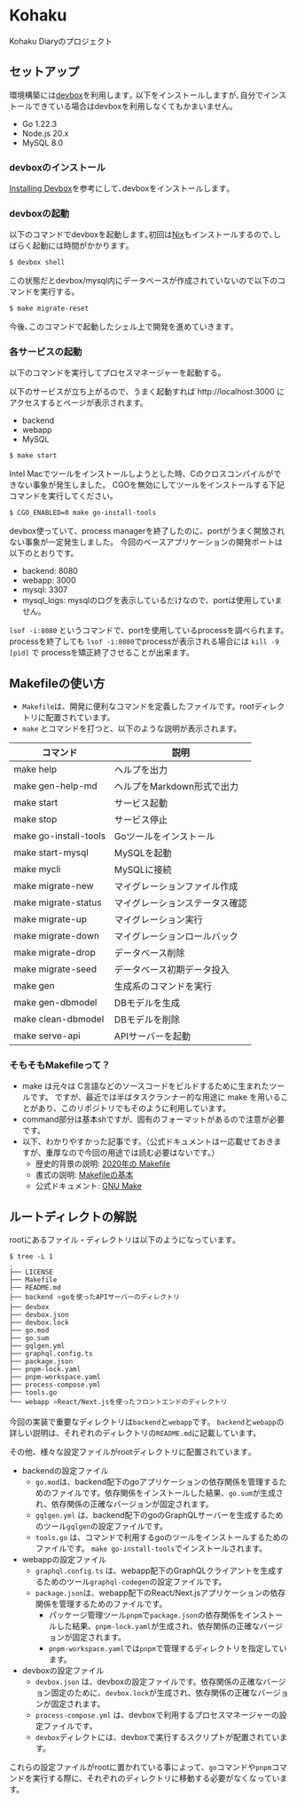 # Kohaku

Kohaku Diaryのプロジェクト

## セットアップ

環境構築には[devbox](https://www.jetify.com/devbox/docs/)を利用します｡
以下をインストールしますが､自分でインストールできている場合はdevboxを利用しなくてもかまいません｡

- Go 1.22.3
- Node.js 20.x
- MySQL 8.0

### devboxのインストール

[Installing Devbox](https://www.jetify.com/devbox/docs/installing_devbox/)を参考にして､devboxをインストールします｡

### devboxの起動

以下のコマンドでdevboxを起動します｡初回は[Nix](https://nixos.org/)もインストールするので､しばらく起動には時間がかかります｡

```bash
$ devbox shell
```

この状態だとdevbox/mysql内にデータベースが作成されていないので以下のコマンドを実行する。

```bash
$ make migrate-reset
```

今後､このコマンドで起動したシェル上で開発を進めていきます｡

### 各サービスの起動

以下のコマンドを実行してプロセスマネージャーを起動する。

以下のサービスが立ち上がるので、うまく起動すれば http://localhost:3000 にアクセスするとページが表示されます。

- backend
- webapp
- MySQL

```bash
$ make start
```

Intel Macでツールをインストールしようとした時、Cのクロスコンパイルができない事象が発生しました。
CGOを無効にしてツールをインストールする下記コマンドを実行してください。

```bash
$ CGO_ENABLED=0 make go-install-tools
```

devbox使っていて、process managerを終了したのに、portがうまく開放されない事象が一定発生しました。
今回のベースアプリケーションの開発ポートは以下のとおりです。

- backend: 8080
- webapp: 3000
- mysql: 3307
- mysql_logs: mysqlのログを表示しているだけなので、portは使用していません。

`lsof -i:8080` というコマンドで、portを使用しているprocessを調べられます。processを終了しても `lsof -i:8080`でprocessが表示される場合には `kill -9 [pid]` で processを矯正終了させることが出来ます。

## Makefileの使い方

- `Makefile`は、開発に便利なコマンドを定義したファイルです。rootディレクトリに配置されています。
- `make` とコマンドを打つと、以下のような説明が表示されます。

| コマンド              | 説明                           |
| --------------------- | ------------------------------ |
| make help             | ヘルプを出力                   |
| make gen-help-md      | ヘルプをMarkdown形式で出力     |
| make start            | サービス起動                   |
| make stop             | サービス停止                   |
| make go-install-tools | Goツールをインストール         |
| make start-mysql      | MySQLを起動                    |
| make mycli            | MySQLに接続                    |
| make migrate-new      | マイグレーションファイル作成   |
| make migrate-status   | マイグレーションステータス確認 |
| make migrate-up       | マイグレーション実行           |
| make migrate-down     | マイグレーションロールバック   |
| make migrate-drop     | データベース削除               |
| make migrate-seed     | データベース初期データ投入     |
| make gen              | 生成系のコマンドを実行         |
| make gen-dbmodel      | DBモデルを生成                 |
| make clean-dbmodel    | DBモデルを削除                 |
| make serve-api        | APIサーバーを起動              |

### そもそもMakefileって？

- make は元々は C言語などのソースコードをビルドするために生まれたツールです。 ですが、最近では半ばタスクランナー的な用途に make を用いることがあり、このリポジトリでもそのように利用しています。
- command部分は基本shですが、固有のフォーマットがあるので注意が必要です。
- 以下、わかりやすかった記事です。（公式ドキュメントは一応載せておきますが、重厚なので今回の用途では読む必要はないです。）
  - 歴史的背景の説明: [2020年の Makefile](https://voyagegroup.github.io/make-advent-calendar-2020/001-makefile-in-2020)
  - 書式の説明: [Makefileの基本](https://zenn.dev/keitean/articles/aaef913b433677)
  - 公式ドキュメント: [GNU Make](https://www.gnu.org/software/make/manual/make.html)

## ルートディレクトの解説

rootにあるファイル・ディレクトリは以下のようになっています｡

```
$ tree -L 1
.
├── LICENSE
├── Makefile
├── README.md
├── backend ⭐goを使ったAPIサーバーのディレクトリ
├── devbox
├── devbox.json
├── devbox.lock
├── go.mod
├── go.sum
├── gqlgen.yml
├── graphql.config.ts
├── package.json
├── pnpm-lock.yaml
├── pnpm-workspace.yaml
├── process-compose.yml
├── tools.go
└── webapp ⭐React/Next.jsを使ったフロントエンドのディレクトリ
```

今回の実装で重要なディレクトリは`backend`と`webapp`です。
`backend`と`webapp`の詳しい説明は、それぞれのディレクトリの`README.md`に記載しています。

その他、様々な設定ファイルがrootディレクトリに配置されています｡

- backendの設定ファイル
  - `go.mod`は、backend配下のgoアプリケーションの依存関係を管理するためのファイルです。依存関係をインストールした結果、`go.sum`が生成され、依存関係の正確なバージョンが固定されます。
  - `gqlgen.yml` は、backend配下のgoのGraphQLサーバーを生成するためのツール`gqlgen`の設定ファイルです。
  - `tools.go` は、コマンドで利用するgoのツールをインストールするためのファイルです。 `make go-install-tools`でインストールされます。
- webappの設定ファイル
  - `graphql.config.ts` は、webapp配下のGraphQLクライアントを生成するためのツール`graphql-codegen`の設定ファイルです。
  - `package.json`は、webapp配下のReact/Next.jsアプリケーションの依存関係を管理するためのファイルです。
    - パッケージ管理ツール`pnpm`で`package.json`の依存関係をインストールした結果、`pnpm-lock.yaml`が生成され、依存関係の正確なバージョンが固定されます。
    - `pnpm-workspace.yaml`では`pnpm`で管理するディレクトリを指定しています。
- devboxの設定ファイル
  - `devbox.json` は、devboxの設定ファイルです。依存関係の正確なバージョン固定のために、`devbox.lock`が生成され、依存関係の正確なバージョンが固定されます。
  - `process-compose.yml` は、devboxで利用するプロセスマネージャーの設定ファイルです。
  - `devbox`ディレクトには、devboxで実行するスクリプトが配置されています。

これらの設定ファイルがrootに置かれている事によって、`go`コマンドや`pnpm`コマンドを実行する際に、それぞれのディレクトリに移動する必要がなくなっています。
